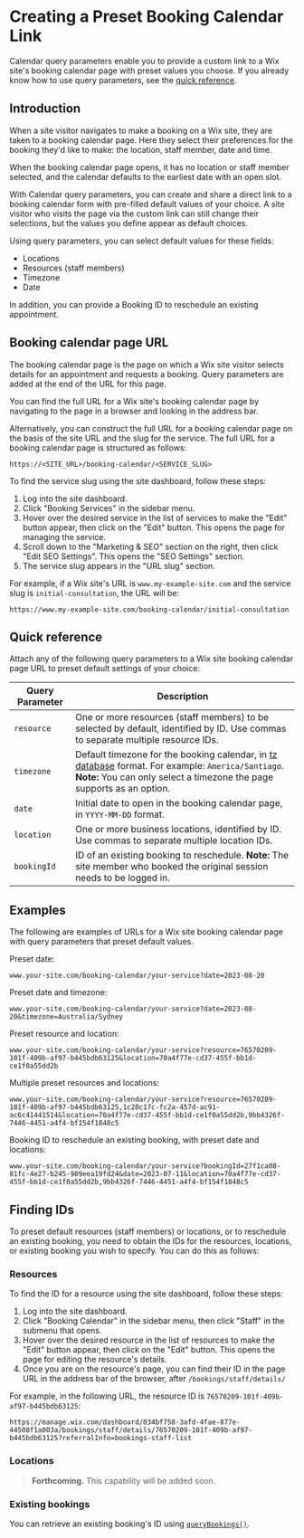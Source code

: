 # Creating a Preset Booking Calendar Link

Calendar query parameters enable you to provide a custom link to a Wix site's booking calendar page with preset values you choose.
If you already know how to use query parameters, see the [quick reference](#quick-reference).

## Introduction 

When a site visitor navigates to make a booking on a Wix site, they are taken to a booking calendar page.
Here they select their preferences for the booking they'd like to make: the location, staff member, date and time.

When the booking calendar page opens, it has no location or staff member selected, and the calendar defaults to the earliest date with an open slot.

With Calendar query parameters, you can create and share a direct link to a booking calendar form with pre-filled default values of your choice.
A site visitor who visits the page via the custom link can still change their selections, but the values you define appear as default choices.

Using query parameters, you can select default values for these fields:

+ Locations
+ Resources (staff members)
+ Timezone
+ Date

In addition, you can provide a Booking ID to reschedule an existing appointment.

## Booking calendar page URL 

The booking calendar page is the page on which a Wix site visitor selects details for an appointment and requests a booking.
Query parameters are added at the end of the URL for this page.

You can find the full URL for a Wix site's booking calendar page by navigating to the page in a browser and looking in the address bar.

Alternatively, you can construct the full URL for a booking calendar page on the basis of the site URL and the slug for the service.
The full URL for a booking calendar page is structured as follows:

```url
https://<SITE_URL>/booking-calendar/<SERVICE_SLUG>
```

To find the service slug using the site dashboard, follow these steps:

1. Log into the site dashboard.
2. Click "Booking Services" in the sidebar menu.
3. Hover over the desired service in the list of services to make the "Edit" button appear, then click on the "Edit" button. This opens the page for managing the service.
4. Scroll down to the "Marketing & SEO" section on the right, then click "Edit SEO Settings". This opens the "SEO Settings" section.
5. The service slug appears in the "URL slug" section.

For example, if a Wix site's URL is `www.my-example-site.com` and the service slug is `initial-consultation`, the URL will be:

```url
https://www.my-example-site.com/booking-calendar/initial-consultation
```

## Quick reference 

Attach any of the following query parameters to a Wix site booking calendar page URL to preset default settings of your choice:

| Query Parameter | Description |
| --------------- | ----------- |
| `resource`     | One or more resources (staff members) to be selected by default, identified by ID. Use commas to separate multiple resource IDs.|
| `timezone`     | Default timezone for the booking calendar, in [tz database](https://en.wikipedia.org/wiki/List_of_tz_database_time_zones) format. For example: `America/Santiago`. **Note:** You can only select a timezone the page supports as an option.  |
| `date`         | Initial date to open in the booking calendar page, in `YYYY-MM-DD` format. |
| `location`     | One or more business locations, identified by ID. Use commas to separate multiple location IDs.|
| `bookingId`    | ID of an existing booking to reschedule. **Note:** The site member who booked the original session needs to be logged in. |

## Examples 

The following are examples of URLs for a Wix site booking calendar page with query parameters that preset default values.

Preset date:

```url
www.your-site.com/booking-calendar/your-service?date=2023-08-20
```

Preset date and timezone:

```url
www.your-site.com/booking-calendar/your-service?date=2023-08-20&timezone=Australia/Sydney
```

Preset resource and location:

```url
www.your-site.com/booking-calendar/your-service?resource=76570209-101f-409b-af97-b445bdb63125&location=70a4f77e-cd37-455f-bb1d-ce1f0a55dd2b
```

Multiple preset resources and locations:

```url
www.your-site.com/booking-calendar/your-service?resource=76570209-101f-409b-af97-b445bdb63125,1c20c17c-fc2a-457d-ac91-ac6c41441514&location=70a4f77e-cd37-455f-bb1d-ce1f0a55dd2b,9bb4326f-7446-4451-a4f4-bf154f1848c5
```

Booking ID to reschedule an existing booking, with preset date and locations:

```url
www.your-site.com/booking-calendar/your-service?bookingId=27f1ca08-81fc-4e27-b245-989eea19fd24&date=2023-07-11&location=70a4f77e-cd37-455f-bb1d-ce1f0a55dd2b,9bb4326f-7446-4451-a4f4-bf154f1848c5
```

## Finding IDs 

To preset default resources (staff members) or locations, or to reschedule an existing booking, you need to obtain the IDs for the resources, locations, or existing booking you wish to specify. You can do this as follows:

### Resources

To find the ID for a resource using the site dashboard, follow these steps:

1. Log into the site dashboard.
2. Click "Booking Calendar" in the sidebar menu, then click "Staff" in the submenu that opens.
3. Hover over the desired resource in the list of resources to make the "Edit" button appear, then click on the "Edit" button. This opens the page for editing the resource's details.
4. Once you are on the resource's page, you can find their ID in the page URL in the address bar of the browser, after `/bookings/staff/details/`

For example, in the following URL, the resource ID is `76570209-101f-409b-af97-b445bdb63125`:

```url
https://manage.wix.com/dashboard/034bf758-3afd-4fae-877e-44508f1a003a/bookings/staff/details/76570209-101f-409b-af97-b445bdb63125?referralInfo=bookings-staff-list
```

### Locations

> **Forthcoming.** This capability will be added soon.

### Existing bookings

You can retrieve an existing booking's ID using [`queryBookings()`](/wix-bookings-backend/bookings/querybookings).
